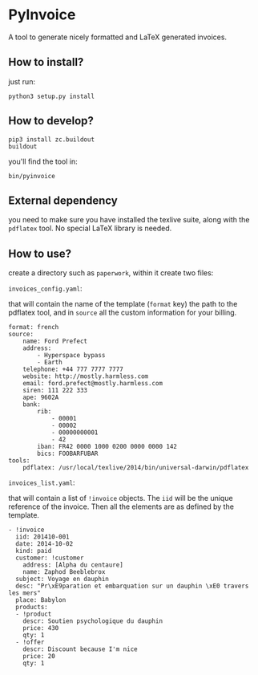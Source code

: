 # PyInvoice

A tool to generate nicely formatted and LaTeX generated invoices.

## How to install?

just run:

    python3 setup.py install

## How to develop?

    pip3 install zc.buildout
    buildout

you'll find the tool in:

    bin/pyinvoice

## External dependency

you need to make sure you have installed the texlive suite, along with
the `pdflatex` tool. No special LaTeX library is needed.

## How to use?

create a directory such as `paperwork`, within it create two files:

`invoices_config.yaml`:

that will contain the name of the template (`format` key) the path to the pdflatex tool,
and in `source` all the custom information for your billing.

```
format: french
source:
    name: Ford Prefect
    address:
        - Hyperspace bypass
        - Earth
    telephone: +44 777 7777 7777
    website: http://mostly.harmless.com
    email: ford.prefect@mostly.harmless.com
    siren: 111 222 333
    ape: 9602A
    bank:
        rib:
            - 00001
            - 00002
            - 00000000001
            - 42
        iban: FR42 0000 1000 0200 0000 0000 142
        bics: FOOBARFUBAR
tools:
    pdflatex: /usr/local/texlive/2014/bin/universal-darwin/pdflatex
```

`invoices_list.yaml`:

that will contain a list of `!invoice` objects. The `iid` will be the unique reference
of the invoice. Then all the elements are as defined by the template.


```
- !invoice
  iid: 201410-001
  date: 2014-10-02
  kind: paid
  customer: !customer
    address: [Alpha du centaure]
    name: Zaphod Beeblebrox
  subject: Voyage en dauphin
  desc: "Pr\xE9paration et embarquation sur un dauphin \xE0 travers les mers"
  place: Babylon
  products:
  - !product
    descr: Soutien psychologique du dauphin
    price: 430
    qty: 1
  - !offer
    descr: Discount because I'm nice
    price: 20
    qty: 1
```




